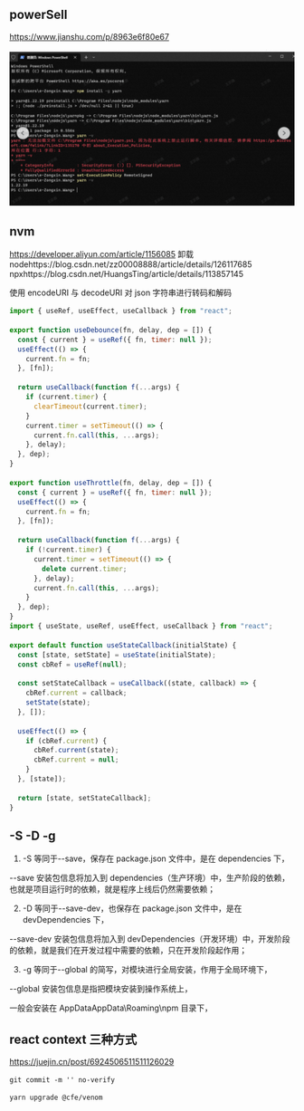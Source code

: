 ## powerSell

https://www.jianshu.com/p/8963e6f80e67

![](.././../static/img/other/42A6BCC6-A2F5-41a8-BF1D-5B7AFADDABD9.png)

## nvm

https://developer.aliyun.com/article/1156085 卸载 nodehttps://blog.csdn.net/zz00008888/article/details/126117685 npxhttps://blog.csdn.net/HuangsTing/article/details/113857145

使用 encodeURI 与 decodeURI 对 json 字符串进行转码和解码

```javascript
import { useRef, useEffect, useCallback } from "react";

export function useDebounce(fn, delay, dep = []) {
  const { current } = useRef({ fn, timer: null });
  useEffect(() => {
    current.fn = fn;
  }, [fn]);

  return useCallback(function f(...args) {
    if (current.timer) {
      clearTimeout(current.timer);
    }
    current.timer = setTimeout(() => {
      current.fn.call(this, ...args);
    }, delay);
  }, dep);
}

export function useThrottle(fn, delay, dep = []) {
  const { current } = useRef({ fn, timer: null });
  useEffect(() => {
    current.fn = fn;
  }, [fn]);

  return useCallback(function f(...args) {
    if (!current.timer) {
      current.timer = setTimeout(() => {
        delete current.timer;
      }, delay);
      current.fn.call(this, ...args);
    }
  }, dep);
}
import { useState, useRef, useEffect, useCallback } from "react";

export default function useStateCallback(initialState) {
  const [state, setState] = useState(initialState);
  const cbRef = useRef(null);

  const setStateCallback = useCallback((state, callback) => {
    cbRef.current = callback;
    setState(state);
  }, []);

  useEffect(() => {
    if (cbRef.current) {
      cbRef.current(state);
      cbRef.current = null;
    }
  }, [state]);

  return [state, setStateCallback];
}
```

## -S -D -g

1. -S 等同于--save，保存在 package.json 文件中，是在 dependencies 下，

--save 安装包信息将加入到 dependencies（生产环境）中，生产阶段的依赖，也就是项目运行时的依赖，就是程序上线后仍然需要依赖；

2. -D 等同于--save-dev，也保存在 package.json 文件中，是在 devDependencies 下，

--save-dev 安装包信息将加入到 devDependencies（开发环境）中，开发阶段的依赖，就是我们在开发过程中需要的依赖，只在开发阶段起作用；

3. -g 等同于--global 的简写，对模块进行全局安装，作用于全局环境下，

--global 安装包信息是指把模块安装到操作系统上，

一般会安装在 AppDataAppData\Roaming\npm 目录下，

## react context 三种方式

https://juejin.cn/post/6924506511511126029

`git commit -m '' no-verify`

`yarn upgrade @cfe/venom`